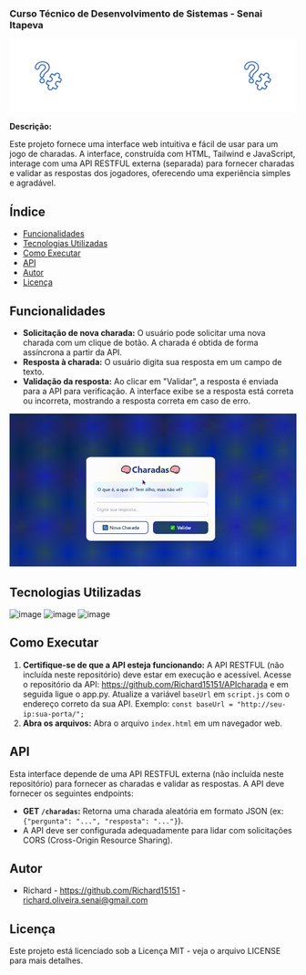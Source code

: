 ### Curso Técnico de Desenvolvimento de Sistemas - Senai Itapeva

![Imagem de capa](/gifs/capauser.gif)

**Descrição:**

Este projeto fornece uma interface web intuitiva e fácil de usar para um jogo de charadas. A interface, construída com HTML, Tailwind e JavaScript, interage com uma API RESTFUL externa (separada) para fornecer charadas e validar as respostas dos jogadores, oferecendo uma experiência simples e agradável.

## Índice

* [Funcionalidades](#funcionalidades)
* [Tecnologias Utilizadas](#tecnologias-utilizadas)
* [Como Executar](#como-executar)
* [API](#api)
* [Autor](#autor) 
* [Licença](#licença) 

## Funcionalidades

* **Solicitação de nova charada:** O usuário pode solicitar uma nova charada com um clique de botão.  A charada é obtida de forma assíncrona a partir da API.
* **Resposta à charada:** O usuário digita sua resposta em um campo de texto.
* **Validação da resposta:** Ao clicar em "Validar", a resposta é enviada para a API para verificação. A interface exibe se a resposta está correta ou incorreta, mostrando a resposta correta em caso de erro.

![gif de funcionalidades](/gifs/charadasuser.gif)

## Tecnologias Utilizadas

![image](https://img.shields.io/badge/HTML5-E34F26?style=for-the-badge&logo=html5&logoColor=white)
![image](https://img.shields.io/badge/Tailwind_CSS-38B2AC?style=for-the-badge&logo=tailwind-css&logoColor=white)
![image](https://img.shields.io/badge/JavaScript-F7DF1E?style=for-the-badge&logo=javascript&logoColor=black)


## Como Executar

1.  **Certifique-se de que a API esteja funcionando:** A API RESTFUL (não incluída neste repositório) deve estar em execução e acessível. Acesse o repositório da API: https://github.com/Richard15151/APIcharada e em seguida ligue o app.py. Atualize a variável `baseUrl` em `script.js` com o endereço correto da sua API. Exemplo: `const baseUrl = "http://seu-ip:sua-porta/";`
2.  **Abra os arquivos:** Abra o arquivo `index.html` em um navegador web.


## API

Esta interface depende de uma API RESTFUL externa (não incluída neste repositório) para fornecer as charadas e validar as respostas. A API deve fornecer os seguintes endpoints:

*   **GET `/charadas`:** Retorna uma charada aleatória em formato JSON (ex: `{"pergunta": "...", "resposta": "..."}`).
*   A API deve ser configurada adequadamente para lidar com solicitações CORS (Cross-Origin Resource Sharing).

## Autor

- Richard - https://github.com/Richard15151 - richard.oliveira.senai@gmail.com

## Licença

Este projeto está licenciado sob a Licença MIT - veja o arquivo LICENSE para mais detalhes.